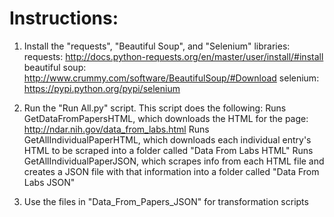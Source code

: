 # Instructions:
  1. Install the "requests", "Beautiful Soup", and "Selenium" libraries:
      requests: http://docs.python-requests.org/en/master/user/install/#install
      beautiful soup: http://www.crummy.com/software/BeautifulSoup/#Download
      selenium: https://pypi.python.org/pypi/selenium
  
  2. Run the "Run All.py" script.
    This script does the following:
      Runs GetDataFromPapersHTML, which downloads the HTML for the page: http://ndar.nih.gov/data_from_labs.html
      Runs GetAllIndividualPaperHTML, which downloads each individual entry's HTML to be scraped into a folder called "Data From Labs HTML"
      Runs GetAllIndividualPaperJSON, which scrapes info from each HTML file and creates a JSON file with that information into a folder called "Data From Labs JSON"
      
  3. Use the files in "Data_From_Papers_JSON" for transformation scripts
